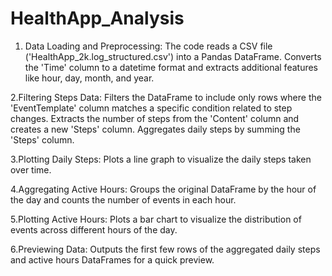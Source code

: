 # HealthApp_Analysis

1. Data Loading and Preprocessing:
The code reads a CSV file ('HealthApp_2k.log_structured.csv') into a Pandas DataFrame.
Converts the 'Time' column to a datetime format and extracts additional features like hour, day, month, and year.

2.Filtering Steps Data:
Filters the DataFrame to include only rows where the 'EventTemplate' column matches a specific condition related to step changes.
Extracts the number of steps from the 'Content' column and creates a new 'Steps' column.
Aggregates daily steps by summing the 'Steps' column.

3.Plotting Daily Steps:
Plots a line graph to visualize the daily steps taken over time.

4.Aggregating Active Hours:
Groups the original DataFrame by the hour of the day and counts the number of events in each hour.

5.Plotting Active Hours:
Plots a bar chart to visualize the distribution of events across different hours of the day.

6.Previewing Data:
Outputs the first few rows of the aggregated daily steps and active hours DataFrames for a quick preview.
